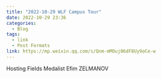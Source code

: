 ```yaml
---
title: "2022-10-29 WLF Campus Tour"
date: 2022-10-29 23:36
categories:
  - Blog
tags:
  - link
  - Post Formats
link: https://mp.weixin.qq.com/s/Qnm-mMOuj06dF8Uy9oCe-w
---
```

Hosting Fields Medalist Efim ZELMANOV
